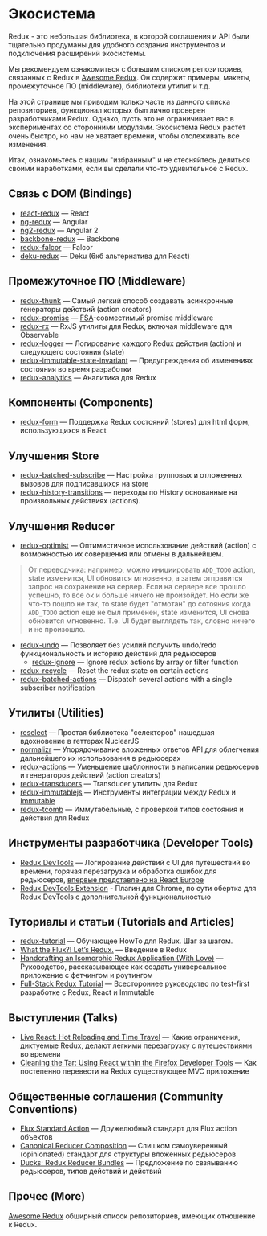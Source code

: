 # Экосистема

Redux - это небольшая библиотека, в которой соглашения и API были тщательно продуманы для удобного создания инструментов и подключения расширений экосистемы.

Мы рекомендуем ознакомиться с большим списком репозиториев, связанных с Redux в [Awesome Redux](https://github.com/xgrommx/awesome-redux).
Он содержит примеры, макеты, промежуточное ПО (middleware), библиотеки утилит и т.д. 

На этой странице мы приводим только часть из данного списка репозиториев, функционал которых был лично проверен разработчиками Redux. Однако, пусть это не ограничивает вас в экспериментах со сторонними модулями. Экосистема Redux растет очень быстро, но нам не хватает времени, чтобы отслеживать все изменения.

Итак, ознакомьтесь с нашим "избранным" и не стесняйтесь делиться своими наработками, если вы сделали что-то удивительное с Redux.

## Связь с DOM (Bindings)

* [react-redux](https://github.com/gaearon/react-redux) — React
* [ng-redux](https://github.com/wbuchwalter/ng-redux) — Angular
* [ng2-redux](https://github.com/wbuchwalter/ng2-redux) — Angular 2
* [backbone-redux](https://github.com/redbooth/backbone-redux) — Backbone
* [redux-falcor](https://github.com/ekosz/redux-falcor) — Falcor
* [deku-redux](https://github.com/troch/deku-redux) — Deku (6кб альтернатива для React)

## Промежуточное ПО (Middleware)

* [redux-thunk](http://github.com/gaearon/redux-thunk) — Самый легкий способ создавать асинхронные генераторы действий (action creators) 
* [redux-promise](https://github.com/acdlite/redux-promise) — [FSA](https://github.com/acdlite/flux-standard-action)-совместимый promise middleware
* [redux-rx](https://github.com/acdlite/redux-rx) — RxJS утилиты для Redux, включая  middleware для Observable
* [redux-logger](https://github.com/fcomb/redux-logger) — Логирование каждого Redux действия (action) и следующего состояния (state)
* [redux-immutable-state-invariant](https://github.com/leoasis/redux-immutable-state-invariant) — Предупреждения об изменениях состояния во время разработки
* [redux-analytics](https://github.com/markdalgleish/redux-analytics) — Аналитика для Redux

## Компоненты (Components)

* [redux-form](https://github.com/erikras/redux-form) — Поддержка Redux состояний (stores) для html форм, использующихся в React

## Улучшения Store

* [redux-batched-subscribe](https://github.com/tappleby/redux-batched-subscribe) — Настройка групповых и отложенных вызовов для подписавшихся на store
* [redux-history-transitions](https://github.com/johanneslumpe/redux-history-transitions) — переходы по History основанные на произвольных действиях (actions).

## Улучшения Reducer

* [redux-optimist](https://github.com/ForbesLindesay/redux-optimist) — Оптимистичное использование действий (action) с возможностью их совершения или отмены в дальнейшем. 
> От переводчика: например, можно инициировать `ADD_TODO` action, state изменится, UI обновится мгновенно, а затем отправится запрос на сохранение на сервер. Если на сервере все прошло успешно, то все ок и больше ничего не произойдет. Но если же что-то пошло не так, то state будет "отмотан" до сотояния когда `ADD_TODO` action еще не был применен, state изменится, UI снова обновится мгновенно. Т.е. UI будет выглядеть так, словно ничего и не произошло.
* [redux-undo](https://github.com/omnidan/redux-undo) — Позволяет без усилий получить undo/redo функциональность и историю действий для редьюсеров
    * [redux-ignore](https://github.com/omnidan/redux-ignore) — Ignore redux actions by array or filter function
* [redux-recycle](https://github.com/omnidan/redux-recycle) — Reset the redux state on certain actions
* [redux-batched-actions](https://github.com/tshelburne/redux-batched-actions) — Dispatch several actions with a single subscriber notification

## Утилиты (Utilities)

* [reselect](https://github.com/faassen/reselect) — Простая библиотека "селекторов" нашедшая вдохновение в геттерах NuclearJS
* [normalizr](https://github.com/gaearon/normalizr) — Упорядочивание вложенных ответов API для облегчения дальнейшего их использования в редьюсерах
* [redux-actions](https://github.com/acdlite/redux-actions) — Уменьшение шаблонности в написании редьюсеров и генераторов действий (action creators)
* [redux-transducers](https://github.com/acdlite/redux-transducers) — Transducer утилиты для Redux
* [redux-immutablejs](https://github.com/indexiatech/redux-immutablejs) — Инструменты интеграции между Redux и [Immutable](https://github.com/facebook/immutable-js/)
* [redux-tcomb](https://github.com/gcanti/redux-tcomb) — Иммутабельные, с проверкой типов состояния и действия для Redux


## Инструменты разработчика (Developer Tools)

* [Redux DevTools](http://github.com/gaearon/redux-devtools) — Логирование действий с UI для путешествий во времени, горячая перезагрузка и обработка ошибок для редьюсеров, [впервые представлено на React Europe](https://www.youtube.com/watch?v=xsSnOQynTHs)
* [Redux DevTools Extension](https://github.com/zalmoxisus/redux-devtools-extension) - Плагин для Chrome, по сути обертка для Redux DevTools с дополнительной функциональностью

## Туториалы и статьи (Tutorials and Articles)

* [redux-tutorial](https://github.com/happypoulp/redux-tutorial) — Обучающее HowTo для Redux. Шаг за шагом.
* [What the Flux?! Let’s Redux.](https://blog.andyet.com/2015/08/06/what-the-flux-lets-redux) — Введение в Redux
* [Handcrafting an Isomorphic Redux Application (With Love)](https://medium.com/@bananaoomarang/handcrafting-an-isomorphic-redux-application-with-love-40ada4468af4) — Руководство, рассказывающее как создать универсальное приложение с фетчингом и роутингом
* [Full-Stack Redux Tutorial](http://teropa.info/blog/2015/09/10/full-stack-redux-tutorial.html) — Всестороннее руководство по test-first разработке с Redux, React и Immutable

## Выступления (Talks)

* [Live React: Hot Reloading and Time Travel](http://youtube.com/watch?v=xsSnOQynTHs) — Какие ограничения, диктуемые Redux, делают легкими перезагрузку с путешествиями во времени
* [Cleaning the Tar: Using React within the Firefox Developer Tools](https://www.youtube.com/watch?v=qUlRpybs7_c) — Как постепенно перевести на Redux существующее MVC приложение

## Общественные соглашения (Community Conventions)

* [Flux Standard Action](https://github.com/acdlite/flux-standard-action) — Дружелюбный стандарт для Flux action объектов
* [Canonical Reducer Composition](https://github.com/gajus/canonical-reducer-composition) — Слишком самоуверенный (opinionated) стандарт для структуры вложенных редьюсеров
* [Ducks: Redux Reducer Bundles](https://github.com/erikras/ducks-modular-redux) — Предложение по свзяыванию редьюсеров, типов действий и действий

## Прочее (More)

[Awesome Redux](https://github.com/xgrommx/awesome-redux) обширный список репозиториев, имеющих отношение к Redux.
